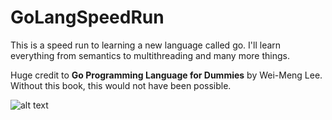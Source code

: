 # GoLangSpeedRun
This is a speed run to learning a new language called go. I'll learn everything from semantics to multithreading and many more things.

Huge credit to **Go Programming Language for Dummies** by Wei-Meng Lee. Without this book, this would not have been possible.

![alt text](https://m.media-amazon.com/images/I/513Qo3wx49L._AC_SY780_.jpg)